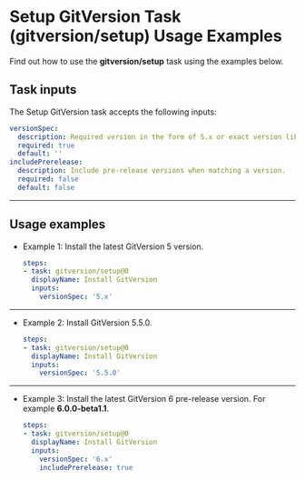 # Setup GitVersion Task (gitversion/setup) Usage Examples

Find out how to use the **gitversion/setup** task using the examples below.

## Task inputs

The Setup GitVersion task accepts the following inputs:

```yaml
versionSpec:
  description: Required version in the form of 5.x or exact version like 5.0.0.
  required: true
  default: ''
includePrerelease:
  description: Include pre-release versions when matching a version.
  required: false
  default: false
```

---

## Usage examples

- Example 1: Install the latest GitVersion 5 version.

    ```yaml
    steps:
    - task: gitversion/setup@0
      displayName: Install GitVersion
      inputs:
        versionSpec: '5.x'
    ```

---

- Example 2: Install GitVersion 5.5.0.

    ```yaml
    steps:
    - task: gitversion/setup@0
      displayName: Install GitVersion
      inputs:
        versionSpec: '5.5.0'
    ```

---

- Example 3: Install the latest GitVersion 6 pre-release version.  For example **6.0.0-beta1.1**.

    ```yaml
    steps:
    - task: gitversion/setup@0
      displayName: Install GitVersion
      inputs:
        versionSpec: '6.x'
        includePrerelease: true
    ```
